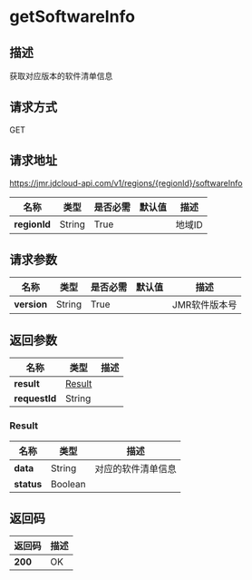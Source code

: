 # getSoftwareInfo


## 描述
获取对应版本的软件清单信息

## 请求方式
GET

## 请求地址
https://jmr.jdcloud-api.com/v1/regions/{regionId}/softwareInfo

|名称|类型|是否必需|默认值|描述|
|---|---|---|---|---|
|**regionId**|String|True| |地域ID|

## 请求参数
|名称|类型|是否必需|默认值|描述|
|---|---|---|---|---|
|**version**|String|True| |JMR软件版本号|


## 返回参数
|名称|类型|描述|
|---|---|---|
|**result**|[Result](getsoftwareinfo#result)| |
|**requestId**|String| |

### <div id="result">Result</div>
|名称|类型|描述|
|---|---|---|
|**data**|String|对应的软件清单信息|
|**status**|Boolean| |

## 返回码
|返回码|描述|
|---|---|
|**200**|OK|
